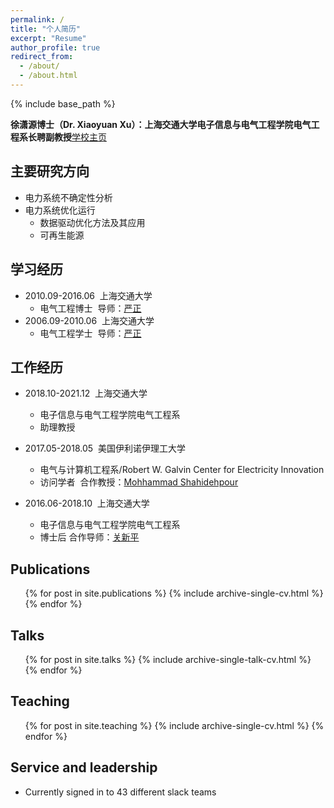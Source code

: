 ```yaml
---
permalink: /
title: "个人简历"
excerpt: "Resume"
author_profile: true
redirect_from: 
  - /about/
  - /about.html
---
```


{% include base_path %}

**徐潇源博士（Dr. Xiaoyuan Xu）：上海交通大学电子信息与电气工程学院电气工程系长聘副教授**[学校主页](https://eei.sjtu.edu.cn/faculty-detail.php?id=91)

主要研究方向
------
* 电力系统不确定性分析
* 电力系统优化运行
  * 数据驱动优化方法及其应用
  * 可再生能源

学习经历
------
* 2010.09-2016.06&nbsp;&nbsp;上海交通大学
  * 电气工程博士&nbsp;&nbsp;导师：[严正](https://eei.sjtu.edu.cn/faculty-detail.php?id=65)
* 2006.09-2010.06&nbsp;&nbsp;上海交通大学
  * 电气工程学士&nbsp;&nbsp;导师：[严正](https://eei.sjtu.edu.cn/faculty-detail.php?id=65)

工作经历
------
* 2018.10-2021.12&nbsp;&nbsp;上海交通大学
  * 电子信息与电气工程学院电气工程系
  * 助理教授

* 2017.05-2018.05&nbsp;&nbsp;美国伊利诺伊理工大学
  * 电气与计算机工程系/Robert W. Galvin Center for Electricity Innovation
  * 访问学者&nbsp;&nbsp;合作教授：[Mohhammad Shahidehpour](https://www.iit.edu/directory/people/mohammad-shahidehpour)

* 2016.06-2018.10&nbsp;&nbsp;上海交通大学
  * 电子信息与电气工程学院电气工程系
  * 博士后&nbsp;合作导师：[关新平](https://automation.sjtu.edu.cn/Xin-Ping)

Publications
------
  <ul>{% for post in site.publications %}
    {% include archive-single-cv.html %}
  {% endfor %}</ul>
  
Talks
------
  <ul>{% for post in site.talks %}
    {% include archive-single-talk-cv.html %}
  {% endfor %}</ul>
  
Teaching
------
  <ul>{% for post in site.teaching %}
    {% include archive-single-cv.html %}
  {% endfor %}</ul>
  
Service and leadership
------
* Currently signed in to 43 different slack teams
